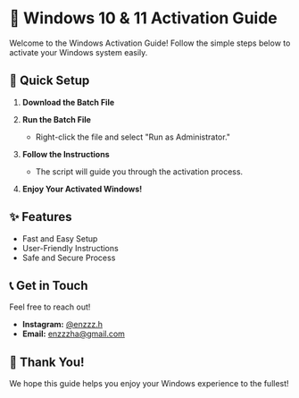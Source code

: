 
# 🎉 Windows 10 & 11 Activation Guide

Welcome to the Windows Activation Guide! Follow the simple steps below to activate your Windows system easily.

## 🚀 Quick Setup

1. **Download the Batch File**

2. **Run the Batch File**
   - Right-click the file and select "Run as Administrator."

3. **Follow the Instructions**
   - The script will guide you through the activation process.

4. **Enjoy Your Activated Windows!**

## ✨ Features

- Fast and Easy Setup
- User-Friendly Instructions
- Safe and Secure Process

## 📞 Get in Touch

Feel free to reach out!

- **Instagram:** [@enzzz.h](https://instagram.com/enzzz.h)
- **Email:** [enzzzha@gmail.com](mailto:enzzzha@gmail.com)

## 💖 Thank You!

We hope this guide helps you enjoy your Windows experience to the fullest!

